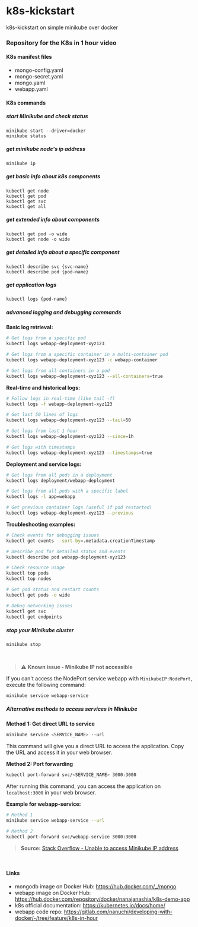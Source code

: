 # k8s-kickstart
k8s-kickstart on simple minikube over docker

### Repository for the K8s in 1 hour video

#### K8s manifest files 
* mongo-config.yaml
* mongo-secret.yaml
* mongo.yaml
* webapp.yaml

#### K8s commands

##### start Minikube and check status
    minikube start --driver=docker 
    minikube status

##### get minikube node's ip address
    minikube ip

##### get basic info about k8s components
    kubectl get node
    kubectl get pod
    kubectl get svc
    kubectl get all

##### get extended info about components
    kubectl get pod -o wide
    kubectl get node -o wide

##### get detailed info about a specific component
    kubectl describe svc {svc-name}
    kubectl describe pod {pod-name}

##### get application logs
    kubectl logs {pod-name}

##### advanced logging and debugging commands

**Basic log retrieval:**
```bash
# Get logs from a specific pod
kubectl logs webapp-deployment-xyz123

# Get logs from a specific container in a multi-container pod
kubectl logs webapp-deployment-xyz123 -c webapp-container

# Get logs from all containers in a pod
kubectl logs webapp-deployment-xyz123 --all-containers=true
```

**Real-time and historical logs:**
```bash
# Follow logs in real-time (like tail -f)
kubectl logs -f webapp-deployment-xyz123

# Get last 50 lines of logs
kubectl logs webapp-deployment-xyz123 --tail=50

# Get logs from last 1 hour
kubectl logs webapp-deployment-xyz123 --since=1h

# Get logs with timestamps
kubectl logs webapp-deployment-xyz123 --timestamps=true
```

**Deployment and service logs:**
```bash
# Get logs from all pods in a deployment
kubectl logs deployment/webapp-deployment

# Get logs from all pods with a specific label
kubectl logs -l app=webapp

# Get previous container logs (useful if pod restarted)
kubectl logs webapp-deployment-xyz123 --previous
```

**Troubleshooting examples:**
```bash
# Check events for debugging issues
kubectl get events --sort-by=.metadata.creationTimestamp

# Describe pod for detailed status and events
kubectl describe pod webapp-deployment-xyz123

# Check resource usage
kubectl top pods
kubectl top nodes

# Get pod status and restart counts
kubectl get pods -o wide

# Debug networking issues
kubectl get svc
kubectl get endpoints
```
    
##### stop your Minikube cluster
    minikube stop

<br />

> :warning: **Known issue - Minikube IP not accessible** 

If you can't access the NodePort service webapp with `MinikubeIP:NodePort`, execute the following command:
    
    minikube service webapp-service

##### Alternative methods to access services in Minikube

**Method 1: Get direct URL to service**
```bash
minikube service <SERVICE_NAME> --url
```
This command will give you a direct URL to access the application. Copy the URL and access it in your web browser.

**Method 2: Port forwarding**
```bash
kubectl port-forward svc/<SERVICE_NAME> 3000:3000
```
After running this command, you can access the application on `localhost:3000` in your web browser.

**Example for webapp-service:**
```bash
# Method 1
minikube service webapp-service --url

# Method 2  
kubectl port-forward svc/webapp-service 3000:3000
```

> **Source:** [Stack Overflow - Unable to access Minikube IP address](https://stackoverflow.com/questions/71536310/unable-to-access-minikube-ip-address)

<br />

#### Links
* mongodb image on Docker Hub: https://hub.docker.com/_/mongo
* webapp image on Docker Hub: https://hub.docker.com/repository/docker/nanajanashia/k8s-demo-app
* k8s official documentation: https://kubernetes.io/docs/home/
* webapp code repo: https://gitlab.com/nanuchi/developing-with-docker/-/tree/feature/k8s-in-hour
